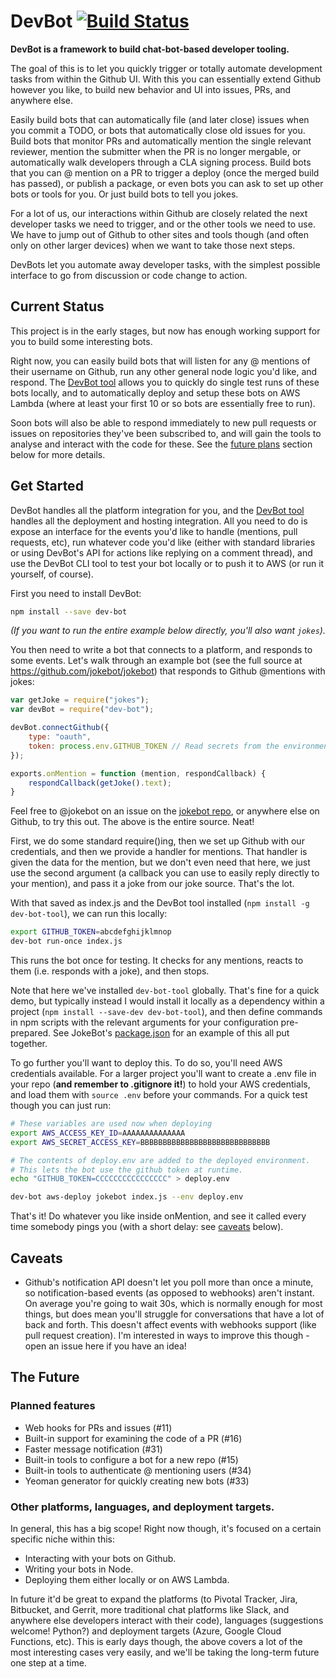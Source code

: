 # DevBot [![Build Status](https://travis-ci.org/pimterry/dev-bot.png)](https://travis-ci.org/pimterry/dev-bot)

**DevBot is a framework to build chat-bot-based developer tooling.**

The goal of this is to let you quickly trigger or totally automate development tasks from within the Github UI. With this you can essentially extend Github however you like, to build new behavior and UI into issues, PRs, and anywhere else.

Easily build bots that can automatically file (and later close) issues when you commit a TODO, or bots that automatically close old issues for you. Build bots that monitor PRs and automatically mention the single relevant reviewer, mention the submitter when the PR is no longer mergable, or automatically walk developers through a CLA signing process. Build bots that you can @ mention on a PR to trigger a deploy (once the merged build has passed), or publish a package, or even bots you can ask to set up other bots or tools for you. Or just build bots to tell you jokes.

For a lot of us, our interactions within Github are closely related the next developer tasks we need to trigger, and or the other tools we need to use. We have to jump out of Github to other sites and tools though (and often only on other larger devices) when we want to take those next steps.

DevBots let you automate away developer tasks, with the simplest possible interface to go from discussion or code change to action.

## Current Status

This project is in the early stages, but now has enough working support for you to build some interesting bots.

Right now, you can easily build bots that will listen for any @ mentions of their username on Github, run any other general node logic you'd like, and respond. The [DevBot tool](https://github.com/pimterry/dev-bot-tool) allows you to quickly do single test runs of these bots locally, and to automatically deploy and setup these bots on AWS Lambda (where at least your first 10 or so bots are essentially free to run).

Soon bots will also be able to respond immediately to new pull requests or issues on repositories they've been subscribed to, and will gain the tools to analyse and interact with the code for these. See the [future plans](#the-future) section below for more details.

## Get Started

DevBot handles all the platform integration for you, and the [DevBot tool](https://github.com/pimterry/dev-bot-tool) handles all the deployment and hosting integration. All you need to do is expose an interface for the events you'd like to handle (mentions, pull requests, etc), run whatever code you'd like (either with standard libraries or using DevBot's API for actions like replying on a comment thread), and use the DevBot CLI tool to test your bot locally or to push it to AWS (or run it yourself, of course).

First you need to install DevBot:

```bash
npm install --save dev-bot
```

*(If you want to run the entire example below directly, you'll also want `jokes`).*

You then need to write a bot that connects to a platform, and responds to some events. Let's walk through an example bot (see the full source at https://github.com/jokebot/jokebot) that responds to Github @mentions with jokes:

```javascript
var getJoke = require("jokes");
var devBot = require("dev-bot");

devBot.connectGithub({
    type: "oauth",
    token: process.env.GITHUB_TOKEN // Read secrets from the environment, rather than including them directly
});

exports.onMention = function (mention, respondCallback) {
    respondCallback(getJoke().text);
}
```

Feel free to @jokebot on an issue on the [jokebot repo](https://github.com/jokebot/jokebot), or anywhere else on Github, to try this out. The above is the entire source. Neat!

First, we do some standard require()ing, then we set up Github with our credentials, and then we provide a handler for mentions. That handler is given the data for the mention, but we don't even need that here, we just use the second argument (a callback you can use to easily reply directly to your mention), and pass it a joke from our joke source. That's the lot.

With that saved as index.js and the DevBot tool installed (`npm install -g dev-bot-tool`), we can run this locally:

```bash
export GITHUB_TOKEN=abcdefghijklmnop
dev-bot run-once index.js
```

This runs the bot once for testing. It checks for any mentions, reacts to them (i.e. responds with a joke), and then stops.

Note that here we've installed `dev-bot-tool` globally. That's fine for a quick demo, but typically instead I would install it locally as a dependency within a project (`npm install --save-dev dev-bot-tool`), and then define commands in npm scripts with the relevant arguments for your configuration pre-prepared. See JokeBot's [package.json](https://github.com/jokebot/jokebot/blob/master/package.json) for an example of this all put together.

To go further you'll want to deploy this. To do so, you'll need AWS credentials available. For a larger project you'll want to create a .env file in your repo (**and remember to .gitignore it!**) to hold your AWS credentials, and load them with `source .env` before your commands. For a quick test though you can just run:

```bash
# These variables are used now when deploying
export AWS_ACCESS_KEY_ID=AAAAAAAAAAAAAA
export AWS_SECRET_ACCESS_KEY=BBBBBBBBBBBBBBBBBBBBBBBBBBBBB

# The contents of deploy.env are added to the deployed environment.
# This lets the bot use the github token at runtime.
echo "GITHUB_TOKEN=CCCCCCCCCCCCCCCC" > deploy.env

dev-bot aws-deploy jokebot index.js --env deploy.env
```

That's it! Do whatever you like inside onMention, and see it called every time somebody pings you (with a short delay: see [caveats](#caveats) below).

## Caveats

* Github's notification API doesn't let you poll more than once a minute, so notification-based events (as opposed to webhooks) aren't instant. On average you're going to wait 30s, which is normally enough for most things, but does mean you'll struggle for conversations that have a lot of back and forth. This doesn't affect events with webhooks support (like pull request creation). I'm interested in ways to improve this though - open an issue here if you have an idea!

## The Future

### Planned features

* Web hooks for PRs and issues (#11)
* Built-in support for examining the code of a PR (#16)
* Faster message notification (#31)
* Built-in tools to configure a bot for a new repo (#15)
* Built-in tools to authenticate @ mentioning users (#34)
* Yeoman generator for quickly creating new bots (#33)

### Other platforms, languages, and deployment targets.

In general, this has a big scope! Right now though, it's focused on a certain specific niche within this:

* Interacting with your bots on Github.
* Writing your bots in Node.
* Deploying them either locally or on AWS Lambda.

In future it'd be great to expand the platforms (to Pivotal Tracker, Jira, Bitbucket, and Gerrit, more traditional chat platforms like Slack, and anywhere else developers interact with their code), languages (suggestions welcome! Python?) and deployment targets (Azure, Google Cloud Functions, etc). This is early days though, the above covers a lot of the most interesting cases very easily, and we'll be taking the long-term future one step at a time.